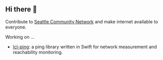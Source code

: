 ## Hi there 👋

Contribute to [Seattle Community Network](https://seattlecommunitynetwork.org/) and make internet available to everyone.

Working on ...
- [lcl-ping](https://github.com/Local-Connectivity-Lab/lcl-ping): a ping library written in Swift for network measurement and reachability monitoring.

<!--

Here are some ideas to get you started:

- 🔭 I’m currently working on ...
- 🌱 I’m currently learning ...
- 👯 I’m looking to collaborate on ...
- 🤔 I’m looking for help with ...
- 💬 Ask me about ...
- 📫 How to reach me: ...
- 😄 Pronouns: ...
- ⚡ Fun fact: ...
-->
